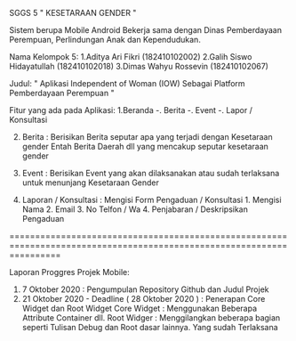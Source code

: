 SGGS 5 " KESETARAAN GENDER " 

Sistem berupa Mobile Android
Bekerja sama dengan Dinas Pemberdayaan Perempuan, Perlindungan Anak dan Kependudukan.
 
Nama Kelompok 5:
1.Aditya Ari Fikri          (182410102002)
2.Galih Siswo Hidayatullah  (182410102018)
3.Dimas Wahyu Rossevin      (182410102067)

Judul:
" Aplikasi Independent of Woman (IOW) Sebagai Platform Pemberdayaan Perempuan "

Fitur yang ada pada Aplikasi: 
1.Beranda
   -. Berita 
   -. Event 
   -. Lapor / Konsultasi 
     
2. Berita 
   :  Berisikan Berita seputar apa yang terjadi dengan Kesetaraan gender 
       Entah Berita Daerah dll yang mencakup seputar kesetaraan gender

3. Event
   :  Berisikan Event yang akan dilaksanakan atau sudah terlaksana untuk menunjang Kesetaraan Gender

4. Laporan / Konsultasi 
   : Mengisi Form Pengaduan /  Konsultasi
         1.  Mengisi Nama
         2.  Email 
	       3.  No Telfon / Wa
         4.  Penjabaran / Deskripsikan Pengaduan


======================================================================================================================

Laporan Proggres Projek Mobile:
1. 7 Oktober 2020 
    : Pengumpulan  Repository Github dan Judul Projek 
2. 21 Oktober 2020 - Deadline ( 28 Oktober 2020 ) 
    : Penerapan Core Widget dan Root Widget 
        Core Widget : Menggunakan Beberapa Attribute Container dll.
        Root Widger : Menggilangkan beberapa bagian seperti Tulisan Debug dan Root dasar lainnya.
    Yang sudah Terlaksana 




 
   
